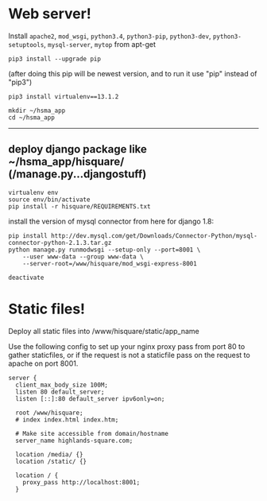 
# Web server!
Install `apache2`, `mod_wsgi`, `python3.4`, `python3-pip`, `python3-dev`, `python3-setuptools`, `mysql-server`, `mytop` from apt-get

```
pip3 install --upgrade pip 
```

(after doing this pip will be newest version, and to run it use "pip" instead of "pip3")

```
pip3 install virtualenv==13.1.2
```

```
mkdir ~/hsma_app
cd ~/hsma_app
```

---
deploy django package like ~/hsma_app/hisquare/ (/manage.py...djangostuff)
---

```
virtualenv env
source env/bin/activate
pip install -r hisquare/REQUIREMENTS.txt 
```
install the version of mysql connector from here for django 1.8: 

```
pip install http://dev.mysql.com/get/Downloads/Connector-Python/mysql-connector-python-2.1.3.tar.gz
python manage.py runmodwsgi --setup-only --port=8001 \
    --user www-data --group www-data \
    --server-root=/www/hisquare/mod_wsgi-express-8001

deactivate
```

# Static files!
Deploy all static files into /www/hisquare/static/app_name

Use the following config to set up your nginx proxy pass from port 80 to gather staticfiles, or if the request is not a staticfile pass on the request to apache on port 8001.

```
server {
  client_max_body_size 100M;
  listen 80 default_server;
  listen [::]:80 default_server ipv6only=on;

  root /www/hisquare;
  # index index.html index.htm;

  # Make site accessible from domain/hostname
  server_name highlands-square.com;

  location /media/ {}
  location /static/ {}

  location / {
    proxy_pass http://localhost:8001;
  }
```
